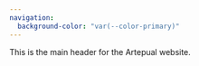 ```yaml
---
navigation:
  background-color: "var(--color-primary)"
---
```

This is the main header for the Artepual website.
